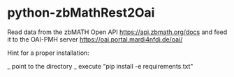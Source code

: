 # python-zbMathRest2Oai
Read data from the zbMATH Open API https://api.zbmath.org/docs and feed it to the OAI-PMH server https://oai.portal.mardi4nfdi.de/oai/

Hint for a proper installation:

_ point to the directory
_ execute "pip install -e requirements.txt"
